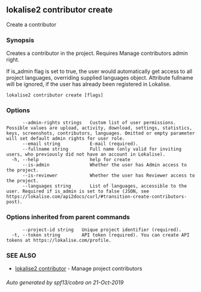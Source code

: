 ## lokalise2 contributor create

Create a contributor

### Synopsis

Creates a contributor in the project.
Requires Manage contributors admin right.

If is_admin flag is set to true, the user would automatically get access to all project languages, 
overriding supplied languages object. Attribute fullname will be ignored, 
if the user has already been registered in Lokalise.


```
lokalise2 contributor create [flags]
```

### Options

```
      --admin-rights strings   Custom list of user permissions. Possible values are upload, activity, download, settings, statistics, keys, screenshots, contributors, languages. Omitted or empty parameter will set default admin rights for user role.
      --email string           E-mail (required).
      --fullname string        Full name (only valid for inviting users, who previously did not have an account in Lokalise).
  -h, --help                   help for create
      --is-admin               Whether the user has Admin access to the project.
      --is-reviewer            Whether the user has Reviewer access to the project.
      --languages string       List of languages, accessible to the user. Required if is_admin is set to false (JSON, see https://lokalise.com/api2docs/curl/#transition-create-contributors-post).
```

### Options inherited from parent commands

```
      --project-id string   Unique project identifier (required).
  -t, --token string        API token (required). You can create API tokens at https://lokalise.com/profile.
```

### SEE ALSO

* [lokalise2 contributor](lokalise2_contributor.md)	 - Manage project contributors

###### Auto generated by spf13/cobra on 21-Oct-2019
